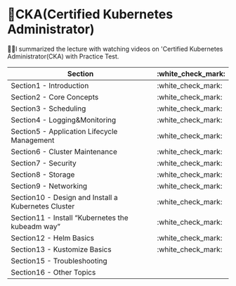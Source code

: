 # 🌟CKA(Certified Kubernetes Administrator)


✍🏻I summarized the lecture with watching videos on 'Certified Kubernetes Administrator(CKA) with Practice Test.


<table>
<thead>
<tr>
<th>Section</th>
<th>:white_check_mark:</th>
</tr>
</thead>
<tbody>
<tr>
<td>Section1 - Introduction</td>
<td>:white_check_mark:</td>
</tr>
<tr>
<td>Section2 - Core Concepts</td>
<td>:white_check_mark:</td>
</tr>
<tr>
<td>Section3 - Scheduling</td>
<td>:white_check_mark:</td>
</tr>
<tr>
<td>Section4 - Logging&Monitoring</td>
<td>:white_check_mark:</td>
</tr>
<tr>
<td>Section5 - Application Lifecycle Management</td>
<td>:white_check_mark:</td>
</tr>
<tr>
<td>Section6 - Cluster Maintenance</td>
<td>:white_check_mark:</td>
</tr>
<tr>
<td>Section7 - Security</td>
<td>:white_check_mark:</td>
</tr>
<tr>
<td>Section8 - Storage</td>
<td>:white_check_mark:</td>
</tr>
<tr>
<td>Section9 - Networking</td>
<td>:white_check_mark:</td>
</tr>
<tr>
<td>Section10 - Design and Install a Kubernetes Cluster</td>
<td>:white_check_mark:</td>
</tr>
<tr>
<td>Section11 - Install “Kubernetes the kubeadm way”</td>
<td>:white_check_mark:</td>
</tr>
<tr>
<td>Section12 - Helm Basics</td>
<td>:white_check_mark:</td>
</tr>
<tr>
<td>Section13 - Kustomize Basics</td>
<td>:white_check_mark:</td>
</tr>
<tr>
<td>Section15 - Troubleshooting</td>
<td></td>
</tr>
<tr>
<td>Section16 - Other Topics</td>
<td></td>
</tr>
</tbody>
</table>
